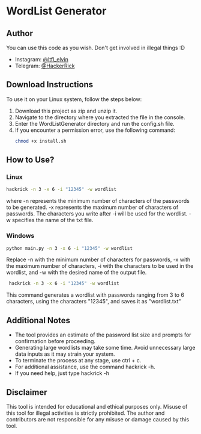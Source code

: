 # WordList Generator

## Author

You can use this code as you wish. Don't get involved in illegal things :D

- Instagram: [@ltfl_elvin](https://instagram.com/ltfl_elvin)
- Telegram: [@HackerRick](https://t.me/HackerRick)

## Download Instructions

To use it on your Linux system, follow the steps below:
1. Download this project as zip and unzip it.
2. Navigate to the directory where you extracted the file in the console.
3. Enter the WordListGenerator directory and run the config.sh file.
4. If you encounter a permission error, use the following command:
    ```bash
    chmod +x install.sh
    ```

## How to Use?

### Linux

```bash
hackrick -n 3 -x 6 -i "12345" -w wordlist 
```
   where -n represents the minimum number of characters of the passwords to be generated. -x represents the maximum number of characters of passwords. The characters you write after -i will be used for the wordlist. -w specifies the name of the txt file.

 ### Windows

 ```bash
python main.py -n 3 -x 6 -i "12345" -w wordlist
 ```

  Replace -n with the minimum number of characters for passwords, -x with the maximum number of characters, -i with the characters to be used in the wordlist, and -w with the desired name of the output file.

```bash
 hackrick -n 3 -x 6 -i "12345" -w wordlist
 ```
This command generates a wordlist with passwords ranging from 3 to 6 characters, using the characters "12345", and saves it as "wordlist.txt"

## Additional Notes

- The tool provides an estimate of the password list size and prompts for confirmation before proceeding.
- Generating large wordlists may take some time. Avoid unnecessary large data inputs as it may strain your system.
- To terminate the process at any stage, use ctrl + c.
- For additional assistance, use the command hackrick -h.
- If you need help, just type hackrick -h

## Disclaimer

This tool is intended for educational and ethical purposes only. Misuse of this tool for illegal activities is strictly prohibited. The author and contributors are not responsible for any misuse or damage caused by this tool.

